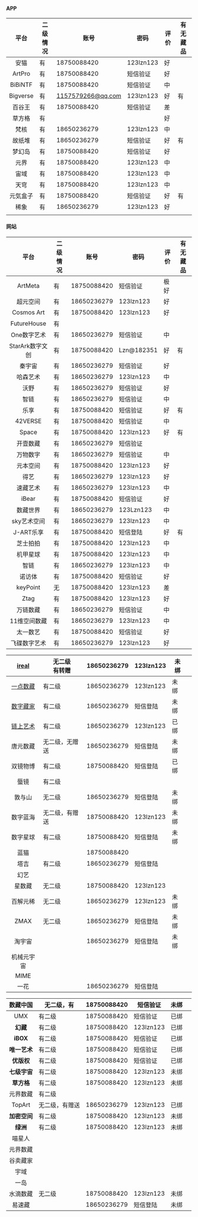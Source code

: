 #### APP

|   平台   | 二级情况 | 账号              | 密码      | 评价 | 有无藏品 |
| :------: | -------- | ----------------- | --------- | ---- | -------- |
|   安猫   | 有       | 18750088420       | 123lzn123 | 好   |          |
|  ArtPro  | 有       | 18750088420       | 短信验证  | 好   |          |
| BiBiNTF  | 有       | 18750088420       | 短信验证  | 中   |          |
| Bigverse | 有       | 1157579266@qq.com | 123lzn123 | 好   | 有       |
|  百谷王  | 有       | 18750088420       | 短信验证  | 差   |          |
|  草方格  | 有       |                   |           | 好   |          |
|   梵核   | 有       | 18650236279       | 123lzn123 | 中   |          |
|  故纸堆  | 有       | 18650236279       | 短信验证  | 好   | 有       |
|  梦幻岛  | 有       | 18750088420       | 短信验证  | 好   |          |
|   元界   | 有       | 18750088420       | 123lzn123 | 中   |          |
|   宙域   | 有       | 18750088420       | 123lzn123 | 中   |          |
|   天穹   | 有       | 18750088420       | 123lzn123 | 中   |          |
| 元気盒子 | 有       | 18750088420       | 短信验证  | 好   | 有       |
|   稀象   | 有       | 18650236279       | 123lzn123 | 好   |          |
|          |          |                   |           |      |          |



#### 网站

#### 

|      平台       | 二级情况 | 账号        | 密码       | 评价 | 有无藏品 |
| :-------------: | -------- | ----------- | ---------- | ---- | -------- |
|     ArtMeta     | 有       | 18750088420 | 短信验证   | 极好 |          |
|    超元空间     | 有       | 18650236279 | 123lzn123  | 好   |          |
|   Cosmos Art    | 有       | 18750088420 | 123lzn123  | 好   |          |
|   FutureHouse   | 有       |             |            |      |          |
|   One数字艺术   | 有       | 18650236279 | 短信验证   | 中   |          |
| StarArk数字文创 | 有       | 18750088420 | Lzn@182351 | 好   | 有       |
|     秦宇宙      | 有       | 18650236279 | 短信验证   | 好   |          |
|    哈森艺术     | 有       | 18650236279 | 123lzn123  | 中   |          |
|      沃野       | 有       | 18650236279 | 短信验证   | 好   |          |
|      智链       | 有       | 18650236279 | 短信验证   | 中   |          |
|      乐享       | 有       | 18750088420 | 短信验证   | 好   | 有       |
|     42VERSE     | 有       | 18750088420 | 短信验证   | 中   |          |
|      Space      | 有       | 18750088420 | 123lzn123  | 好   | 有       |
|    开壹数藏     | 有       | 18650236279 | 短信验证   |      |          |
|    万物数字     | 有       | 18650236279 | 短信验证   | 中   |          |
|    元本空间     | 有       | 18750088420 | 123lzn123  | 好   |          |
|      得艺       | 有       | 18650236279 | 123lzn123  | 好   |          |
|    速藏艺术     | 有       | 18650236279 | 123lzn123  | 中   |          |
|      iBear      | 有       | 18750088420 | 短信验证   | 好   |          |
|    数藏世界     | 有       | 18650236279 | 123Lzn123  | 中   |          |
|   sky艺术空间   | 有       | 18650236279 | 123lzn123  | 中   |          |
|    J-ART乐享    | 有       | 18750088420 | 短信登陆   | 好   | 有       |
|    芝士拍拍     | 有       | 18750088420 | 123lzn123  | 中   |          |
|    机甲星球     | 有       | 18750088420 | 123lzn123  | 中   |          |
|      智链       | 有       | 18650236279 | 123lzn123  | 中   |          |
|     诺访体      | 有       | 18750088420 | 短信验证   | 好   |          |
|    keyPoint     | 无       | 18750088420 | 123lzn123  | 差   |          |
|      Ztag       | 有       | 18750088420 | 123lzn123  | 好   |          |
|    万链数藏     | 有       | 18650236279 | 短信验证   | 中   |          |
|  11维空间数藏   | 有       | 18650236279 | 123lzn123  | 中   |          |
|    太一数艺     | 有       | 18750088420 | 短信验证   | 好   |          |
|  飞碟数字艺术   | 有       | 18650236279 | 123lzn123  | 好   |          |





| [ireal](https://app.ireal.icu/#/shareLogin?base=OTU0MTc3MjY4NDc1ODY3MTM2) | 无二级<br>有转赠 | 18650236279 | 123lzn123 | 未绑 |      |
| :----------------------------------------------------------: | ---------------- | ----------- | --------- | ---- | ---- |
|   [一点数藏](https://yidianart.com.cn/#/pages/auth/login)    | 有二级           | 18650236279 | 123lzn123 | 未绑 |      |
|   [数字藏家](https://digitalcollector.huisulife.com/home)    | 有二级           | 18650236279 | 短信登陆  | 未绑 |      |
|     [链上艺术](https://mp.lsnft.cn/#/pages/index/index)      | 有二级           | 18650236279 | 123lzn123 | 已绑 |      |
|                           唐元数藏                           | 无二级，无赠送   | 18650236279 | 短信登陆  | 未绑 |      |
|                           双镜物博                           | 有二级           | 18750088420 | 短信登陆  | 已绑 |      |
|                             蜃镜                             | 有二级           |             |           |      |      |
|                            敦与山                            | 无二级           | 18650236279 | 短信登陆  | 未绑 |      |
|                           数字蓝海                           | 无二级，有赠送   | 18750088420 | 123lzn123 | 未绑 |      |
|                           数字星球                           | 有二级           | 18750088420 | 短信登陆  | 未绑 |      |
|                             蓝猫                             |                  | 18750088420 |           |      |      |
|                             塔吉                             | 有二级           | 18650236279 | 短信登陆  |      |      |
|                             幻艺                             |                  |             |           |      |      |
|                            星数藏                            | 无二级           | 18750088420 | 123lzn123 |      |      |
|                           百解元稀                           | 无二级           | 18650236279 | 123lzn123 | 未绑 |      |
|                             ZMAX                             | 无二级           | 18650236279 | 短信登陆  | 未绑 |      |
|                            淘宇宙                            |                  | 18650236279 | 短信登陆  | 未绑 |      |
|                          机械元宇宙                          |                  |             |           |      |      |
|                             MIME                             |                  |             |           |      |      |
|                             一花                             |                  | 18650236279 | 短信登陆  |      |      |

|   数藏中国   | 无二级，有     | 18750088420 | 短信验证  | 未绑 |      |
| :----------: | -------------- | ----------- | --------- | ---- | ---- |
|     UMX      | 有二级         | 18750088420 | 短信验证  | 已绑 |      |
|   **幻藏**   | 有二级         | 18750088420 | 123lzn123 | 已绑 |      |
|   **iBOX**   | 有二级         | 18750088420 | 短信验证  | 已绑 |      |
| **唯一艺术** | 有二级         | 18750088420 | 短信验证  | 已绑 |      |
|  **优版权**  | 有二级         | 18750088420 | 短信验证  | 已绑 |      |
| **七级宇宙** | 有二级         | 18750088420 | 123lzn123 | 未绑 |      |
|  **草方格**  | 有二级         | 18750088420 | 123lzn123 | 未绑 |      |
|   元界数藏   | 有二级         |             |           |      |      |
|    TopArt    | 无二级，有赠送 | 18650236279 | 123lzn123 | 已绑 |      |
| **加密空间** | 有二级         | 18750088420 | 123lzn123 | 未绑 |      |
|   **绿洲**   | 有二级         | 18750088420 | 123lzn123 | 未绑 |      |
|    喵星人    |                |             |           |      |      |
|   元界数藏   |                |             |           |      |      |
|   谷卖藏家   |                |             |           |      |      |
|     宇域     |                |             |           |      |      |
|     一岛     |                |             |           |      |      |
|   水滴数藏   | 无二级         | 18750088420 | 123lzn123 | 未绑 |      |
|    易速藏    |                | 18650236279 | 短信登陆  | 未绑 |      |
